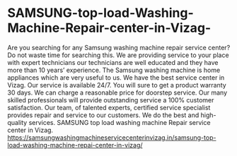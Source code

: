 # SAMSUNG-top-load-Washing-Machine-Repair-center-in-Vizag-
Are you searching for any Samsung washing machine repair service center? Do not waste time for searching this. We are providing service to your place with expert technicians our technicians are well educated and they have more than 10 years’ experience. The Samsung washing machine is home appliances which are very useful to us. We have the best service center in Vizag. Our service is available 24/7. You will sure to get a product warranty 30 days. We can charge a reasonable price for doorstep service. Our many skilled professionals will provide outstanding service a 100% customer satisfaction. Our team, of talented experts, certified service specialist provides repair and service to our customers. We do the best and high-quality services. SAMSUNG top load washing machine Repair service center in Vizag.  https://samsungwashingmachineservicecenterinvizag.in/samsung-top-load-washing-machine-repai-center-in-vizag/ 
